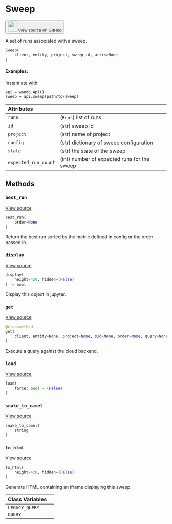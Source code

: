 # Sweep

<p><button style={{display: 'flex', alignItems: 'center', backgroundColor: 'white', border: '1px solid #ddd', padding: '10px', borderRadius: '6px', cursor: 'pointer', boxShadow: '0 2px 3px rgba(0,0,0,0.1)', transition: 'all 0.3s'}}><a href='https://www.github.com/wandb/wandb/tree/v0.15.8/wandb/apis/public.py#L2806-L3016' style={{fontSize: '1.2em', display: 'flex', alignItems: 'center'}}><img src='https://github.githubassets.com/images/modules/logos_page/GitHub-Mark.png' height='32px' width='32px' style={{marginRight: '10px'}}/>View source on GitHub</a></button></p>


A set of runs associated with a sweep.

```python
Sweep(
    client, entity, project, sweep_id, attrs=None
)
```

#### Examples:

Instantiate with:

```
api = wandb.Api()
sweep = api.sweep(path/to/sweep)
```

| Attributes |  |
| :--- | :--- |
|  `runs` |  (`Runs`) list of runs |
|  `id` |  (str) sweep id |
|  `project` |  (str) name of project |
|  `config` |  (str) dictionary of sweep configuration |
|  `state` |  (str) the state of the sweep |
|  `expected_run_count` |  (int) number of expected runs for the sweep |

## Methods

### `best_run`

[View source](https://www.github.com/wandb/wandb/tree/v0.15.8/wandb/apis/public.py#L2901-L2924)

```python
best_run(
    order=None
)
```

Return the best run sorted by the metric defined in config or the order passed in.

### `display`

[View source](https://www.github.com/wandb/wandb/tree/v0.15.8/wandb/apis/public.py#L1131-L1142)

```python
display(
    height=420, hidden=(False)
) -> bool
```

Display this object in jupyter.

### `get`

[View source](https://www.github.com/wandb/wandb/tree/v0.15.8/wandb/apis/public.py#L2949-L2998)

```python
@classmethod
get(
    client, entity=None, project=None, sid=None, order=None, query=None, **kwargs
)
```

Execute a query against the cloud backend.

### `load`

[View source](https://www.github.com/wandb/wandb/tree/v0.15.8/wandb/apis/public.py#L2882-L2890)

```python
load(
    force: bool = (False)
)
```

### `snake_to_camel`

[View source](https://www.github.com/wandb/wandb/tree/v0.15.8/wandb/apis/public.py#L1127-L1129)

```python
snake_to_camel(
    string
)
```

### `to_html`

[View source](https://www.github.com/wandb/wandb/tree/v0.15.8/wandb/apis/public.py#L3000-L3008)

```python
to_html(
    height=420, hidden=(False)
)
```

Generate HTML containing an iframe displaying this sweep.

| Class Variables |  |
| :--- | :--- |
|  `LEGACY_QUERY`<a id="LEGACY_QUERY"></a> |   |
|  `QUERY`<a id="QUERY"></a> |   |
